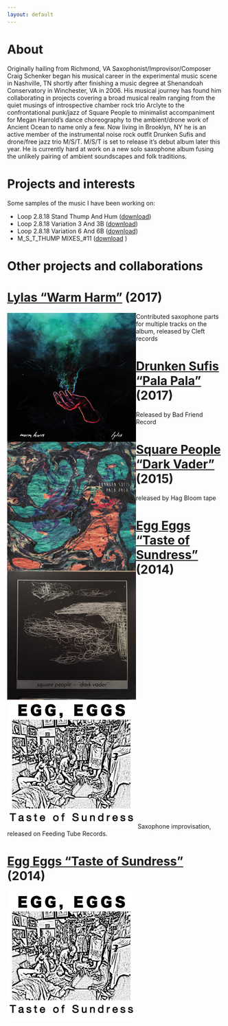 ```yaml
---
layout: default
---
```


# [](#header-2)About
Originally hailing from Richmond, VA Saxophonist/Improvisor/Composer Craig Schenker began his musical career in the experimental music scene in Nashville, TN shortly after finishing a music degree at Shenandoah Conservatory in Winchester, VA in 2006. His musical journey has found him collaborating in projects covering a broad musical realm ranging from the quiet musings of introspective chamber rock trio Arclyte to the confrontational punk/jazz of Square People to minimalist accompaniment for Megan Harrold’s dance choreography to the ambient/drone work of Ancient Ocean to name only a few. Now living in Brooklyn, NY he is an active member of the instrumental noise rock outfit Drunken Sufis and drone/free jazz trio M/S/T. M/S/T is set to release it’s debut album later this year. He is currently hard at work on a new solo saxophone album fusing the unlikely pairing of ambient soundscapes and folk traditions.

# [](#header-2)Projects and interests
Some samples of the music I have been working on:

- Loop 2.8.18 Stand Thump And Hum ([download](https://github.com/cischenker/cischenker.github.io/blob/master/samples/Loop%202.8.18%20Stand%20Thump%20And%20Hum.m4a?raw=true))
- Loop 2.8.18 Variation 3 And 3B ([download](https://github.com/cischenker/cischenker.github.io/blob/master/samples/Loop%202.8.18%20Variation%203%20And%203B.m4a?raw=true))
- Loop 2.8.18 Variation 6 And 6B ([download](https://github.com/cischenker/cischenker.github.io/blob/master/samples/Loop%202.8.18%20Variation%206%20And%206B.m4a?raw=true))
- M_S_T_THUMP MIXES_#11 ([download](https://github.com/cischenker/cischenker.github.io/blob/master/samples/M_S_T_THUMP%20MIXES_%2311.mp3?raw=true)
)

# [](#header-2)Other projects and collaborations

# [](#header-6) [Lylas “Warm Harm”](https://lylas.bandcamp.com/album/warm-harm) (2017)

<img src="https://raw.githubusercontent.com/cischenker/cischenker.github.io/master/img/warm_harm.jpg" style="width:300;height:300px;" align="left"> Contributed saxophone parts for multiple tracks on the album, released by Cleft records

# [](#header-6) [Drunken Sufis “Pala Pala”](https://drunkensufis.bandcamp.com/) (2017)

<img src="https://raw.githubusercontent.com/cischenker/cischenker.github.io/master/img/pala_pala.jpg" style="width:300;height:300px;" align="left"> Released by Bad Friend Record



# [](#header-6) [Square People “Dark Vader”](https://soundcloud.com/lofantasyjunk/sets/square-people-dark-vader) (2015)

<img src="https://raw.githubusercontent.com/cischenker/cischenker.github.io/master/img/dark_vader.jpg" style="width:300;height:300px;" align="left">  released by Hag Bloom tape


# [](#header-6) [Egg Eggs “Taste of Sundress”](https://feedingtuberecords.bandcamp.com/album/taste-of-sundress) (2014)

<p float="left">
  <img src="https://raw.githubusercontent.com/cischenker/cischenker.github.io/master/img/egg_egg.jpg" width="300" />
  Saxophone improvisation, released on Feeding Tube Records.
</p>


# [](#header-6) [Egg Eggs “Taste of Sundress”](https://feedingtuberecords.bandcamp.com/album/taste-of-sundress) (2014)

<p float="left">
  <img src="https://raw.githubusercontent.com/cischenker/cischenker.github.io/master/img/egg_egg.jpg" width="300" alt="Saxophone improvisation, released on Feeding Tube Records."/>
</p>
